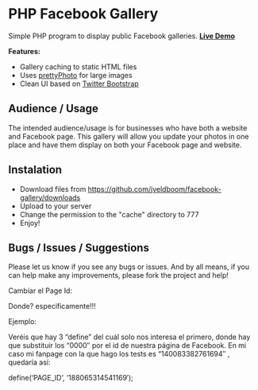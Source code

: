 PHP Facebook Gallery
====================

Simple PHP program to display public Facebook galleries. **[Live Demo](http://demos.castletwo.com/facebook-gallery/)**

**Features:**

- Gallery caching to static HTML files
- Uses [prettyPhoto](http://www.no-margin-for-errors.com/projects/prettyphoto-jquery-lightbox-clone/) for large images
- Clean UI based on [Twitter Bootstrap](http://twitter.github.com/bootstrap/)


Audience / Usage
----------------

The intended audience/usage is for businesses who have both a website and Facebook page. 
This gallery will allow you update your photos in one place and have them display on both your Facebook page and website.

Instalation
-----------

- Download files from https://github.com/jveldboom/facebook-gallery/downloads
- Upload to your server
- Change the permission to the "cache" directory to 777
- Enjoy!

Bugs / Issues / Suggestions
---------------------------

Please let us know if you see any bugs or issues. And by all means, if you can help make any improvements, please fork the project and help!

Cambiar el Page Id: 

Donde? especificamente!!! 

Ejemplo: 

<?php
define(‘PAGE_ID’, ’00000000000000′);
define(‘APP_ID’,”);
define(‘APP_SECRET’,”);
$face = new FacePageAlbum(PAGE_ID, $_GET['aid'], $_GET['aurl'], APP_ID, APP_SECRET);
?>

Veréis que hay 3 “define” del cuál solo nos interesa el primero, donde hay que substituir los “0000″ por el id de nuestra página de Facebook. En mi caso mi fanpage con la que hago los tests es “140083382761694″ , quedaría así:

define(‘PAGE_ID’, ’188065314541169′);
